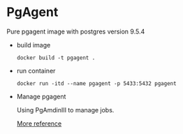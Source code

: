 PgAgent 
=======

Pure pgagent image with postgres version 9.5.4

- build image

  ```
  docker build -t pgagent .
  ```

- run container

  ```
  docker run -itd --name pgagent -p 5433:5432 pgagent 
  ```

- Manage pgagent

  Using PgAmdinIII to manage jobs.
  
  [More reference](https://www.pgadmin.org/docs/pgadmin3/1.22/pgagent.html)
  
  